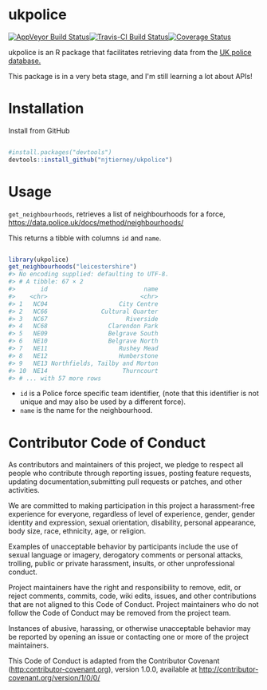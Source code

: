 
<!-- README.md is generated from README.Rmd. Please edit that file -->
ukpolice
========

[![AppVeyor Build Status](https://ci.appveyor.com/api/projects/status/github/njtierney/ukpolice?branch=master&svg=true)](https://ci.appveyor.com/project/njtierney/ukpolice)[![Travis-CI Build Status](https://travis-ci.org/njtierney/ukpolice.svg?branch=master)](https://travis-ci.org/njtierney/ukpolice)[![Coverage Status](https://img.shields.io/codecov/c/github/njtierney/ukpolice/master.svg)](https://codecov.io/github/njtierney/ukpolice?branch=master)

ukpolice is an R package that facilitates retrieving data from the [UK police database.](https://data.police.uk/)

This package is in a very beta stage, and I'm still learning a lot about APIs!

Installation
============

Install from GitHub

``` r

#install.packages("devtools")
devtools::install_github("njtierney/ukpolice")
```

Usage
=====

`get_neighbourhoods`, retrieves a list of neighbourhoods for a force, <https://data.police.uk/docs/method/neighbourhoods/>

This returns a tibble with columns `id` and `name`.

``` r

library(ukpolice)
get_neighbourhoods("leicestershire")
#> No encoding supplied: defaulting to UTF-8.
#> # A tibble: 67 × 2
#>       id                           name
#>    <chr>                          <chr>
#> 1   NC04                    City Centre
#> 2   NC66               Cultural Quarter
#> 3   NC67                      Riverside
#> 4   NC68                 Clarendon Park
#> 5   NE09                 Belgrave South
#> 6   NE10                 Belgrave North
#> 7   NE11                    Rushey Mead
#> 8   NE12                    Humberstone
#> 9   NE13 Northfields, Tailby and Morton
#> 10  NE14                     Thurncourt
#> # ... with 57 more rows
```

-   `id` is a Police force specific team identifier, (note that this identifier is not unique and may also be used by a different force).
-   `name` is the name for the neighbourhood.

Contributor Code of Conduct
===========================

As contributors and maintainers of this project, we pledge to respect all people who contribute through reporting issues, posting feature requests, updating documentation,submitting pull requests or patches, and other activities.

We are committed to making participation in this project a harassment-free experience for everyone, regardless of level of experience, gender, gender identity and expression, sexual orientation, disability, personal appearance, body size, race, ethnicity, age, or religion.

Examples of unacceptable behavior by participants include the use of sexual language or imagery, derogatory comments or personal attacks, trolling, public or private harassment, insults, or other unprofessional conduct.

Project maintainers have the right and responsibility to remove, edit, or reject comments, commits, code, wiki edits, issues, and other contributions that are not aligned to this Code of Conduct. Project maintainers who do not follow the Code of Conduct may be removed from the project team.

Instances of abusive, harassing, or otherwise unacceptable behavior may be reported by opening an issue or contacting one or more of the project maintainers.

This Code of Conduct is adapted from the Contributor Covenant (<http:contributor-covenant.org>), version 1.0.0, available at <http://contributor-covenant.org/version/1/0/0/>
